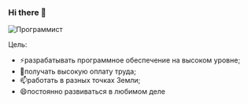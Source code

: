### Hi there 👋

![Программист](https://alexeyzelenko.github.io/my-skills/images/programmist.jpg)

Цель:
- ⚡разрабатывать программное обеспечение на высоком уровне;
- 🌱получать высокую оплату труда;
- 📫работать в разных точках Земли;
- 😄постоянно развиваться в любимом деле
